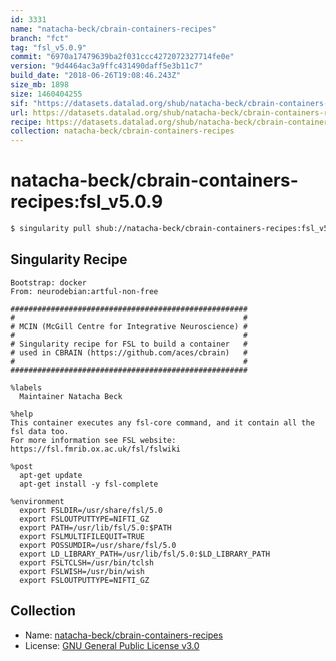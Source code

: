 ```yaml
---
id: 3331
name: "natacha-beck/cbrain-containers-recipes"
branch: "fct"
tag: "fsl_v5.0.9"
commit: "6970a17479639ba2f031ccc4272072327714fe0e"
version: "9d4464ac3a9ffc431490daff5e3b11c7"
build_date: "2018-06-26T19:08:46.243Z"
size_mb: 1898
size: 1460404255
sif: "https://datasets.datalad.org/shub/natacha-beck/cbrain-containers-recipes/fsl_v5.0.9/2018-06-26-6970a174-9d4464ac/9d4464ac3a9ffc431490daff5e3b11c7.simg"
url: https://datasets.datalad.org/shub/natacha-beck/cbrain-containers-recipes/fsl_v5.0.9/2018-06-26-6970a174-9d4464ac/
recipe: https://datasets.datalad.org/shub/natacha-beck/cbrain-containers-recipes/fsl_v5.0.9/2018-06-26-6970a174-9d4464ac/Singularity
collection: natacha-beck/cbrain-containers-recipes
---
```


# natacha-beck/cbrain-containers-recipes:fsl_v5.0.9

```bash
$ singularity pull shub://natacha-beck/cbrain-containers-recipes:fsl_v5.0.9
```

## Singularity Recipe

```singularity
Bootstrap: docker
From: neurodebian:artful-non-free

#####################################################
#                                                   #
# MCIN (McGill Centre for Integrative Neuroscience) #
#                                                   #
# Singularity recipe for FSL to build a container   #
# used in CBRAIN (https://github.com/aces/cbrain)   #
#                                                   #
#####################################################

%labels
  Maintainer Natacha Beck

%help
This container executes any fsl-core command, and it contain all the fsl data too. 
For more information see FSL website: https://fsl.fmrib.ox.ac.uk/fsl/fslwiki

%post
  apt-get update
  apt-get install -y fsl-complete

%environment
  export FSLDIR=/usr/share/fsl/5.0 
  export FSLOUTPUTTYPE=NIFTI_GZ 
  export PATH=/usr/lib/fsl/5.0:$PATH 
  export FSLMULTIFILEQUIT=TRUE 
  export POSSUMDIR=/usr/share/fsl/5.0 
  export LD_LIBRARY_PATH=/usr/lib/fsl/5.0:$LD_LIBRARY_PATH 
  export FSLTCLSH=/usr/bin/tclsh 
  export FSLWISH=/usr/bin/wish 
  export FSLOUTPUTTYPE=NIFTI_GZ
```

## Collection

 - Name: [natacha-beck/cbrain-containers-recipes](https://github.com/natacha-beck/cbrain-containers-recipes)
 - License: [GNU General Public License v3.0](https://api.github.com/licenses/gpl-3.0)


